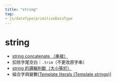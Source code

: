 ```yaml
---
title: "string"
tag: 
- js/dataType/primitiveDataType 
---
```

# string 
- [string concatenate （串接）](string%20concatenate%20（串接）.md)
- 扣除字尾空白｜`.trim`（不更改原字串）
- [string 的邏輯判斷（大小等於）](string%20的邏輯判斷（大小等於）.md)
- 組合字與變數[[Template literals (Template strings)]](ES6)




